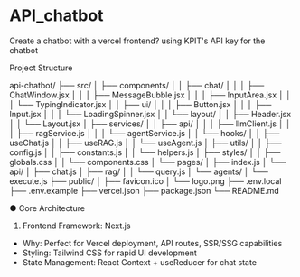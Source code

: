 # API_chatbot
Create a chatbot with a vercel frontend? using KPIT's API key for the chatbot

Project Structure

  api-chatbot/
  ├── src/
  │   ├── components/
  │   │   ├── chat/
  │   │   │   ├── ChatWindow.jsx
  │   │   │   ├── MessageBubble.jsx
  │   │   │   ├── InputArea.jsx
  │   │   │   └── TypingIndicator.jsx
  │   │   ├── ui/
  │   │   │   ├── Button.jsx
  │   │   │   ├── Input.jsx
  │   │   │   └── LoadingSpinner.jsx
  │   │   └── layout/
  │   │       ├── Header.jsx
  │   │       └── Layout.jsx
  │   ├── services/
  │   │   ├── api/
  │   │   │   ├── llmClient.js
  │   │   │   ├── ragService.js
  │   │   │   └── agentService.js
  │   │   └── hooks/
  │   │       ├── useChat.js
  │   │       ├── useRAG.js
  │   │       └── useAgent.js
  │   ├── utils/
  │   │   ├── config.js
  │   │   ├── constants.js
  │   │   └── helpers.js
  │   ├── styles/
  │   │   ├── globals.css
  │   │   └── components.css
  │   └── pages/
  │       ├── index.js
  │       └── api/
  │           ├── chat.js
  │           ├── rag/
  │           │   └── query.js
  │           └── agents/
  │               └── execute.js
  ├── public/
  │   ├── favicon.ico
  │   └── logo.png
  ├── .env.local
  ├── .env.example
  ├── vercel.json
  ├── package.json
  └── README.md

● Core Architecture

  1. Frontend Framework: Next.js

  - Why: Perfect for Vercel deployment, API routes, SSR/SSG capabilities
  - Styling: Tailwind CSS for rapid UI development
  - State Management: React Context + useReducer for chat state